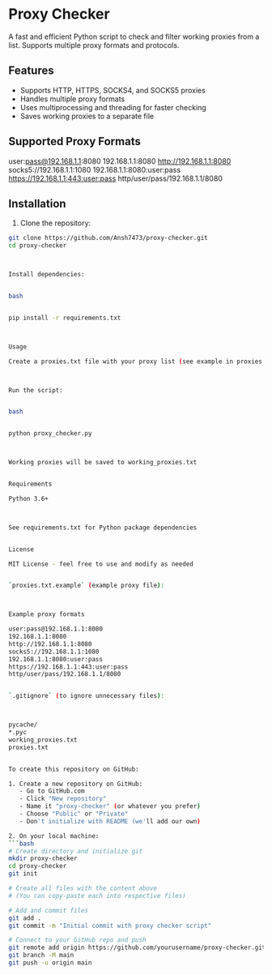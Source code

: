 # Proxy Checker

A fast and efficient Python script to check and filter working proxies from a list. Supports multiple proxy formats and protocols.

## Features
- Supports HTTP, HTTPS, SOCKS4, and SOCKS5 proxies
- Handles multiple proxy formats
- Uses multiprocessing and threading for faster checking
- Saves working proxies to a separate file

## Supported Proxy Formats


user:pass@192.168.1.1:8080
192.168.1.1:8080
http://192.168.1.1:8080
socks5://192.168.1.1:1080
192.168.1.1:8080:user:pass
https://192.168.1.1:443:user:pass
http/user/pass/192.168.1.1/8080


## Installation
1. Clone the repository:
```bash
git clone https://github.com/Ansh7473/proxy-checker.git
cd proxy-checker



Install dependencies:


bash


pip install -r requirements.txt



Usage

Create a proxies.txt file with your proxy list (see example in proxies.txt.example)



Run the script:


bash


python proxy_checker.py



Working proxies will be saved to working_proxies.txt


Requirements

Python 3.6+



See requirements.txt for Python package dependencies


License

MIT License - feel free to use and modify as needed


`proxies.txt.example` (example proxy file):



Example proxy formats

user:pass@192.168.1.1:8080
192.168.1.1:8080
http://192.168.1.1:8080
socks5://192.168.1.1:1080
192.168.1.1:8080:user:pass
https://192.168.1.1:443:user:pass
http/user/pass/192.168.1.1/8080


`.gitignore` (to ignore unnecessary files):



pycache/
*.pyc
working_proxies.txt
proxies.txt


To create this repository on GitHub:

1. Create a new repository on GitHub:
   - Go to GitHub.com
   - Click "New repository"
   - Name it "proxy-checker" (or whatever you prefer)
   - Choose "Public" or "Private"
   - Don't initialize with README (we'll add our own)

2. On your local machine:
```bash
# Create directory and initialize git
mkdir proxy-checker
cd proxy-checker
git init

# Create all files with the content above
# (You can copy-paste each into respective files)

# Add and commit files
git add .
git commit -m "Initial commit with proxy checker script"

# Connect to your GitHub repo and push
git remote add origin https://github.com/yourusername/proxy-checker.git
git branch -M main
git push -u origin main



